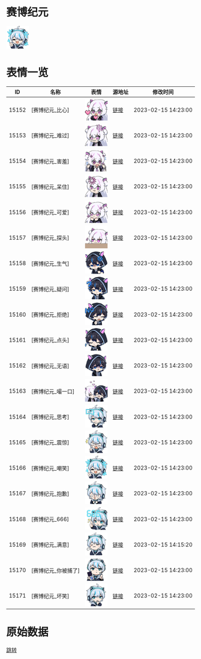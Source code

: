 # 赛博纪元

<img src="./cover.png" height="60" alt="cover" />

# 表情一览

|ID|名称|表情|源地址|修改时间|
|----|----|----|----|----|
|15152|[赛博纪元_比心]|<img src="./pic/015152_%5B赛博纪元_比心%5D.png" height="60" alt="比心"/>|[链接](https://i0.hdslb.com/bfs/garb/c54ffbec06417d4da063991b4a2a84c9929d52be.png)|2023-02-15 14:23:00|
|15153|[赛博纪元_难过]|<img src="./pic/015153_%5B赛博纪元_难过%5D.png" height="60" alt="难过"/>|[链接](https://i0.hdslb.com/bfs/garb/1541040d5fbd0a1ec157b28055b75ec5a9a61e14.png)|2023-02-15 14:23:00|
|15154|[赛博纪元_害羞]|<img src="./pic/015154_%5B赛博纪元_害羞%5D.png" height="60" alt="害羞"/>|[链接](https://i0.hdslb.com/bfs/garb/e9a31d72436f1bf4e6a35d8a25a078c798864dbd.png)|2023-02-15 14:23:00|
|15155|[赛博纪元_呆住]|<img src="./pic/015155_%5B赛博纪元_呆住%5D.png" height="60" alt="呆住"/>|[链接](https://i0.hdslb.com/bfs/garb/f66cc0ef76f991ae19a7794f371e94b5a12047e1.png)|2023-02-15 14:23:00|
|15156|[赛博纪元_可爱]|<img src="./pic/015156_%5B赛博纪元_可爱%5D.png" height="60" alt="可爱"/>|[链接](https://i0.hdslb.com/bfs/garb/af5c4b270365fa70d098a41201eb576972efbdbb.png)|2023-02-15 14:23:00|
|15157|[赛博纪元_探头]|<img src="./pic/015157_%5B赛博纪元_探头%5D.png" height="60" alt="探头"/>|[链接](https://i0.hdslb.com/bfs/garb/cae18690b707ac874dd5405653baa195b70e3ff0.png)|2023-02-15 14:23:00|
|15158|[赛博纪元_生气]|<img src="./pic/015158_%5B赛博纪元_生气%5D.png" height="60" alt="生气"/>|[链接](https://i0.hdslb.com/bfs/garb/8c1b2e0e9867bc391562c8137e85e95e8ffad970.png)|2023-02-15 14:23:00|
|15159|[赛博纪元_疑问]|<img src="./pic/015159_%5B赛博纪元_疑问%5D.png" height="60" alt="疑问"/>|[链接](https://i0.hdslb.com/bfs/garb/de833a40eddca0a781e956d76b3eda9c424beb9d.png)|2023-02-15 14:23:00|
|15160|[赛博纪元_拒绝]|<img src="./pic/015160_%5B赛博纪元_拒绝%5D.png" height="60" alt="拒绝"/>|[链接](https://i0.hdslb.com/bfs/garb/feedeb92a6de6d6168b6be36b4dbe4857fdc035d.png)|2023-02-15 14:23:00|
|15161|[赛博纪元_点头]|<img src="./pic/015161_%5B赛博纪元_点头%5D.png" height="60" alt="点头"/>|[链接](https://i0.hdslb.com/bfs/garb/dc9806b252a8f039dce7b95d546531fa958d0c20.png)|2023-02-15 14:23:00|
|15162|[赛博纪元_无语]|<img src="./pic/015162_%5B赛博纪元_无语%5D.png" height="60" alt="无语"/>|[链接](https://i0.hdslb.com/bfs/garb/6bb4a3bcd7c3d30042488f4993134341d0457405.png)|2023-02-15 14:23:00|
|15163|[赛博纪元_嘬一口]|<img src="./pic/015163_%5B赛博纪元_嘬一口%5D.png" height="60" alt="嘬一口"/>|[链接](https://i0.hdslb.com/bfs/garb/ab1e61a168d20bd39149e490157f489e3dfe3512.png)|2023-02-15 14:23:00|
|15164|[赛博纪元_思考]|<img src="./pic/015164_%5B赛博纪元_思考%5D.png" height="60" alt="思考"/>|[链接](https://i0.hdslb.com/bfs/garb/07fb969436a006975fdcdabb38a23b5e22e245ef.png)|2023-02-15 14:23:00|
|15165|[赛博纪元_震惊]|<img src="./pic/015165_%5B赛博纪元_震惊%5D.png" height="60" alt="震惊"/>|[链接](https://i0.hdslb.com/bfs/garb/cde2a711a8ff050f6ac79f7652a5cbd82cb3a7f3.png)|2023-02-15 14:23:00|
|15166|[赛博纪元_嘲笑]|<img src="./pic/015166_%5B赛博纪元_嘲笑%5D.png" height="60" alt="嘲笑"/>|[链接](https://i0.hdslb.com/bfs/garb/102c083cf6f47cfa5cabd8b8cfee11d1ad6cae14.png)|2023-02-15 14:23:00|
|15167|[赛博纪元_抱歉]|<img src="./pic/015167_%5B赛博纪元_抱歉%5D.png" height="60" alt="抱歉"/>|[链接](https://i0.hdslb.com/bfs/garb/faf79079682820382496095869ae6384aad1ffc3.png)|2023-02-15 14:23:00|
|15168|[赛博纪元_666]|<img src="./pic/015168_%5B赛博纪元_666%5D.png" height="60" alt="666"/>|[链接](https://i0.hdslb.com/bfs/garb/fc8fb48a9bf0a143c94884f2231545eb857379bf.png)|2023-02-15 14:23:00|
|15169|[赛博纪元_满意]|<img src="./pic/015169_%5B赛博纪元_满意%5D.png" height="60" alt="满意"/>|[链接](https://i0.hdslb.com/bfs/garb/5739eeee1179b2341b65d4bbdca129f494b5a1d4.png)|2023-02-15 14:15:20|
|15170|[赛博纪元_你被捕了]|<img src="./pic/015170_%5B赛博纪元_你被捕了%5D.png" height="60" alt="你被捕了"/>|[链接](https://i0.hdslb.com/bfs/garb/c129775323188a0266af2f44f8db13572c4e16dc.png)|2023-02-15 14:23:00|
|15171|[赛博纪元_坏笑]|<img src="./pic/015171_%5B赛博纪元_坏笑%5D.png" height="60" alt="坏笑"/>|[链接](https://i0.hdslb.com/bfs/garb/d0120926c9aec78f26d7c0655aec3687c524e06a.png)|2023-02-15 14:23:00|

# 原始数据

[跳转](./raw.json)


